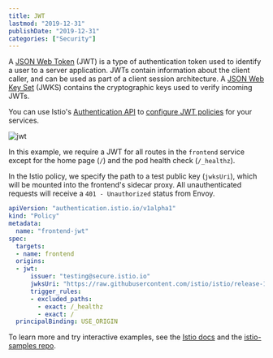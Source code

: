 ```yaml
---
title: JWT
lastmod: "2019-12-31"
publishDate: "2019-12-31"
categories: ["Security"]
---
```


A [JSON Web Token](https://jwt.io/introduction/) (JWT) is a type of authentication token used to identify a user to a server application. JWTs contain information about the client caller, and can be used as part of a client session architecture. A [JSON Web Key Set](https://auth0.com/docs/jwks) (JWKS) contains the cryptographic keys used to verify incoming JWTs.

You can use Istio's [Authentication API](https://istio.io/docs/reference/config/istio.authentication.v1alpha1/#Jwt) to [configure JWT policies](https://istio.io/docs/concepts/security/#origin-authentication) for your services.

![jwt](/images/jwt.png)

In this example, we require a JWT for all routes in the `frontend` service except for the home page (`/`) and the pod health check (`/_healthz`).

In the Istio policy, we specify the path to a test public key (`jwksUri`), which will be mounted into the frontend's sidecar proxy. All unauthenticated requests will receive a `401 - Unauthorized` status from Envoy.

```YAML
apiVersion: "authentication.istio.io/v1alpha1"
kind: "Policy"
metadata:
  name: "frontend-jwt"
spec:
  targets:
  - name: frontend
  origins:
  - jwt:
      issuer: "testing@secure.istio.io"
      jwksUri: "https://raw.githubusercontent.com/istio/istio/release-1.2/security/tools/jwt/samples/jwks.json"
      trigger_rules:
      - excluded_paths:
        - exact: /_healthz
        - exact: /
  principalBinding: USE_ORIGIN
```

To learn more and try interactive examples, see the [Istio docs](https://istio.io/docs/tasks/security/authn-policy/#end-user-authentication) and the [istio-samples repo](https://github.com/GoogleCloudPlatform/istio-samples/tree/master/security-intro#add-end-user-jwt-authentication).
